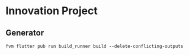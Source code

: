 # Innovation Project

## Generator

```
fvm flutter pub run build_runner build --delete-conflicting-outputs
```